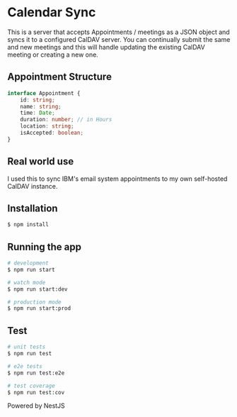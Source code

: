 # Calendar Sync
This is a server that accepts Appointments / meetings as a JSON object and syncs it to a configured CalDAV server. You can continually submit the same and new meetings and this will handle updating the existing CalDAV meeting or creating a new one. 

## Appointment Structure
```ts
interface Appointment {
	id: string;
	name: string;
	time: Date;
	duration: number; // in Hours
	location: string;
	isAccepted: boolean;
}
```
## Real world use
I used this to sync IBM's email system appointments to my own self-hosted CalDAV instance.

## Installation

```bash
$ npm install
```

## Running the app

```bash
# development
$ npm run start

# watch mode
$ npm run start:dev

# production mode
$ npm run start:prod
```

## Test

```bash
# unit tests
$ npm run test

# e2e tests
$ npm run test:e2e

# test coverage
$ npm run test:cov
```

Powered by NestJS